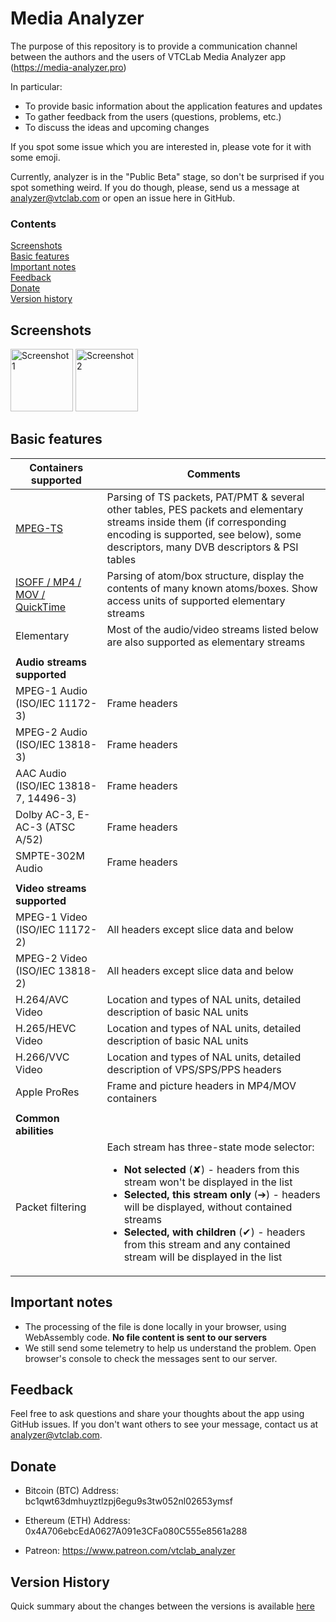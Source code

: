 # Media Analyzer
The purpose of this repository is to provide a communication channel between the authors and the users of VTCLab Media Analyzer app (https://media-analyzer.pro)

In particular:
* To provide basic information about the application features and updates
* To gather feedback from the users (questions, problems, etc.)
* To discuss the ideas and upcoming changes

If you spot some issue which you are interested in, please vote for it with some emoji.

Currently, analyzer is in the "Public Beta" stage, so don't be surprised if you spot something weird. If you do though, please, send us a message at analyzer@vtclab.com or open an issue here in GitHub.

### Contents
 
[Screenshots](#screenshots)     
[Basic features](#basic-features)    
[Important notes](#important-notes)   
[Feedback](#feedback)     
[Donate](#donate)   
[Version history](#version-history)

## Screenshots

<a href="https://user-images.githubusercontent.com/87360808/212826742-b8f7306e-fe32-4e9d-8566-ec3e51f5602d.png"><img width="100" alt="Screenshot 1" src="https://user-images.githubusercontent.com/87360808/212826742-b8f7306e-fe32-4e9d-8566-ec3e51f5602d.png"></a>
<a href="https://user-images.githubusercontent.com/87360808/212827399-aeb04aed-f8c8-4894-997b-a33fdb653085.png"><img width="100" alt="Screenshot 2" src="https://user-images.githubusercontent.com/87360808/212827399-aeb04aed-f8c8-4894-997b-a33fdb653085.png"></a>

## Basic features

|Containers supported|Comments|
| --- | --- |
| [MPEG-TS](/DETAILS.md#mpeg-ts) | Parsing of TS packets, PAT/PMT & several other tables, PES packets and elementary streams inside them (if corresponding encoding is supported, see below), some descriptors, many DVB descriptors & PSI tables |
| [ISOFF / MP4 / MOV / QuickTime](DETAILS.md#mp4mov) | Parsing of atom/box structure, display the contents of many known atoms/boxes. Show access units of supported elementary streams |
| Elementary | Most of the audio/video streams listed below are also supported as elementary streams |
| | |
| **Audio streams supported** |  |
| MPEG-1 Audio (ISO/IEC 11172-3)| Frame headers |
| MPEG-2 Audio (ISO/IEC 13818-3)| Frame headers |
| AAC Audio (ISO/IEC 13818-7, 14496-3)| Frame headers |
| Dolby AC-3, E-AC-3 (ATSC A/52)| Frame headers |
| SMPTE-302M Audio | Frame headers |
| | |
| **Video streams supported** | |
| MPEG-1 Video (ISO/IEC 11172-2) | All headers except slice data and below |
| MPEG-2 Video (ISO/IEC 13818-2) | All headers except slice data and below |
| H.264/AVC Video | Location and types of NAL units, detailed description of basic NAL units|
| H.265/HEVC Video | Location and types of NAL units, detailed description of basic NAL units |
| H.266/VVC Video | Location and types of NAL units, detailed description of VPS/SPS/PPS headers |
| Apple ProRes | Frame and picture headers in MP4/MOV containers |
| | |
| **Common abilities** | |
| Packet filtering | Each stream has three-state mode selector: <ul><li>**Not selected** (✘) - headers from this stream won't be displayed in the list</li><li>**Selected, this stream only** (➔) - headers will be displayed, without contained streams</li><li>**Selected, with children** (✔) - headers from this stream and any contained stream will be displayed in the list</li></ul>

## Important notes
* The processing of the file is done locally in your browser, using WebAssembly code. **No file content is sent to our servers**
* We still send some telemetry to help us understand the problem. Open browser's console to check the messages sent to our server.

## Feedback
Feel free to ask questions and share your thoughts about the app using GitHub issues. If you don't want others to see your message, contact us at analyzer@vtclab.com.

## Donate

* Bitcoin (BTC) Address: bc1qwt63dmhuyztlzpj6egu9s3tw052nl02653ymsf

* Ethereum (ETH) Address: 0x4A706ebcEdA0627A091e3CFa080C555e8561a288

* Patreon: https://www.patreon.com/vtclab_analyzer

## Version History
Quick summary about the changes between the versions is available [here](HISTORY.md)
